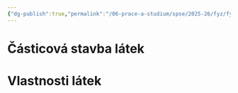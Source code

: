 ```yaml
---
{"dg-publish":true,"permalink":"/06-prace-a-studium/spse/2025-26/fyz/fyz-2012-casticova-stavba-latek-vlastnosti-latek-z-hlediska-molekulove-fyziky/","created":"2025-07-10T14:01:38.222+02:00","updated":"2025-07-10T14:02:06.667+02:00"}
---
```


# Částicová stavba látek

# Vlastnosti látek